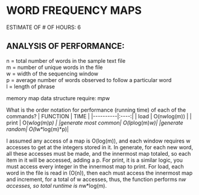 # WORD FREQUENCY MAPS


ESTIMATE OF # OF HOURS:  6



## ANALYSIS OF PERFORMANCE:

n = total number of words in the sample text file  
m = number of unique words in the file  
w = width of the sequencing window  
p = average number of words observed to follow a particular word  
l = length of phrase


memory map data structure require:
m*p*w



What is the order notation for performance (running time) of each of
the commands?
| FUNCTION | TIME |
|----------|:----:|
| load | O(n*w*log(m)) |
| print | O(w*log(m)*p) |
|generate most common| O(l*p*log(m)*w)|
|generate random| O(l*w*log(m)*p)|

I assumed any access of a map is O(log(m)), and each window requires w accesses
to get at the integers stored in it. In generate, for each new word, all these
accesses must be made, and the innermost map totaled, so each item in it will be
accessed, adding a p. For print, it is a similar logic, you must access every
integer in the innermost map to print.
For load, each word in the file is read in (O(n)), then each must access the
innermost map and increment, for a total of w accesses, thus, the function
performs n*w accesses, so total runtime is  n*w*log(m).

